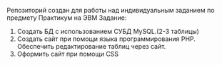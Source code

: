 Репозиторий создан для работы над индивидуальным заданием по предмету Практикум на ЭВМ
Задание:
1) Создать БД с использованием СУБД MySQL.(2-3 таблицы)
2) Создать сайт при помощи языка программирования PHP. Обеспечить редактирование таблиц через сайт.
3) Оформить сайт при помощи CSS

